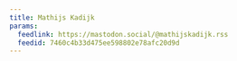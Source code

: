 ```yaml
---
title: Mathijs Kadijk
params:
  feedlink: https://mastodon.social/@mathijskadijk.rss
  feedid: 7460c4b33d475ee598802e78afc20d9d
---
```


